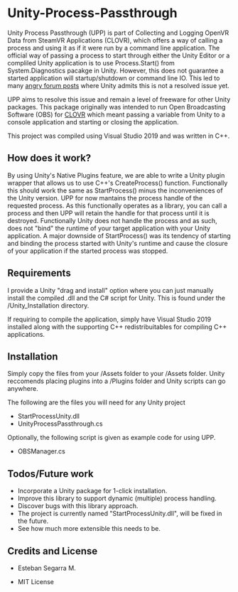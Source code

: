 # Unity-Process-Passthrough


Unity Process Passthrough (UPP) is part of Collecting and Logging OpenVR Data from SteamVR Applications (CLOVR), which offers a way of calling a process and using it as if it were run by a command line application. The official way of passing a process to start through either the Unity Editor or a compliled Unity application is to use Process.Start() from System.Diagnostics pacakge in Unity. However, this does not guarantee a started application will startup/shutdown or command line IO. This led to many [angry forum posts](https://forum.unity.com/threads/solved-il2cpp-and-process-start.533988/) where Unity admits this is not a resolved issue yet. 

UPP aims to resolve this issue and remain a level of freeware for other Unity packages. This package originally was intended to run Open Broadcasting Software (OBS) for [CLOVR](https://github.com/xrtlab/clovr) which meant passing a variable from Unity to a console application and starting or closing the application. 

This project was compiled using Visual Studio 2019 and was written in C++. 

## How does it work? 

By using Unity's Native Plugins feature, we are able to write a Unity plugin wrapper that allows us to use C++'s CreateProcess() function. Functionally this should work the same as StartProcess() minus the inconveniences of the Unity version. UPP for now mantains the process handle of the requested process. As this functionally operates as a library, you can call a process and then UPP will retain the handle for that process until it is destroyed. Functionally Unity does not handle the process and as such, does not "bind" the runtime of your target application with your Unity application. A major downside of StartProcess() was its tendency of starting and binding the process started with Unity's runtime and cause the closure of your application if the started process was stopped.

## Requirements

I provide a Unity "drag and install" option where you can just manually install the compiled .dll and the C# script for Unity. This is found under the /Unity_Installation directory.

If requiring to compile the application, simply have Visual Studio 2019 installed along with the supporting C++ redistribuitables for compiling C++ applications.

## Installation

Simply copy the files from your /Assets folder to your /Assets folder. Unity reccomends placing plugins into a /Plugins folder and Unity scripts can go anywhere. 

The following are the files you will need for any Unity project

- StartProcessUnity.dll
- UnityProcessPassthrough.cs

Optionally, the following script is given as example code for using UPP.

- OBSManager.cs

## Todos/Future work

- Incorporate a Unity package for 1-click installation.
- Improve this library to support dynamic (multiple) process handling.
- Discover bugs with this library approach.
- The project is currently named "StartProcessUnity.dll", will be fixed in the future.
- See how much more extensible this needs to be.

## Credits and License

- Esteban Segarra M. 

- MIT License 
